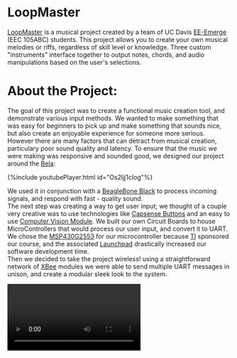 # LoopMaster

[LoopMaster](https://neilkatahira.github.io/EE-Emerge-2020-Loopmaster/) is a musical project created by a team of UC Davis [EE-Emerge](https://www.ece.ucdavis.edu/ieee/home/ee-emerge/) (EEC 105ABC) students. This project allows you to create your own musical melodies or riffs, regardless of skill level or knowledge. Three custom "instruments" interface together to output notes, chords, and audio manipulations based on the user's selections.

# About the Project:
The goal of this project was to create a functional music creation tool, and demonstrate various input methods. We wanted to make something that was easy for beginners to pick up and make something that sounds nice, but also create an enjoyable experience for someone more serious.<br/>
However there are many factors that can detract from musical creation, particulary poor sound quality and latency. To ensure that the music we were making was responsive and sounded good, we designed our project around the [Bela](https://shop.bela.io/products/bela-starter-kit):

{%include youtubePlayer.html id="Os2ljj1cIog"%}

We used it in conjunction with a [BeagleBone Black](https://beagleboard.org/black) to process incoming signals, and respond with fast - quality sound. <br/>
The next step was creating a way to get user input; we thought of a couple very creative was to use technologies like [Capsense Buttons](https://en.wikipedia.org/wiki/Capacitive_sensing) and an easy to use [Computer Vision Module](https://openmv.io/). We built our own Circuit Boards to house MicroControllers that would process our user input, and convert it to UART. We chose the [MSP430G2553](https://www.ti.com/product/MSP430G2553?utm_source=google&utm_medium=cpc&utm_campaign=epd-null-null-GPN_EN-cpc-pf-google-wwe&utm_content=MSP430G2553&ds_k=%7b_dssearchterm%7d&DCM=yes&gclid=EAIaIQobChMIla_IpeDY6QIVksDACh221wHbEAAYASAAEgIOUPD_BwE&gclsrc=aw.ds) for our microcontroller because [TI](https://www.ti.com/) sponsored our course, and the associated [Launchpad](http://www.ti.com/tool/MSP-EXP430G2) drastically increased our software development time. <br/>
Then we decided to take the project wireless! using a straightforward network of [XBee](https://www.adafruit.com/product/964) modules we were able to send multiple UART messages in unison, and create a modular sleek look to the system.

<video>  
